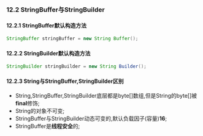 ### 12.2 StringBuffer与StringBuilder



#### 12.2.1 StringBuffer默认构造方法

```Java
StringBuffer stringBuffer = new String Buffer();
```

#### 12.2.2 StringBuilder默认构造方法

```Java
StringBuilder stringBuilder = new String Builder();
```



#### 12.2.3 String与StringBuffer,StringBuilder区别

* String,StringBuffer,StringBuilder底层都是byte[]数组,但是String的byte[]被**final**修饰;
* String的对象不可变;
* StringBuffer与StringBuilder动态可变的,默认负载因子(容量)**16**;
* StringBuffer是**线程安全**的;